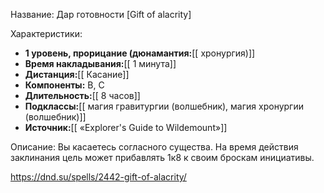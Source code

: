 Название: Дар готовности \[Gift of alacrity] 

Характеристики:
- **1 уровень, прорицание (дюнамантия:**[[ хронургия)]]
- **Время накладывания:**[[ 1 минута]]
- **Дистанция:**[[ Касание]]
- **Компоненты:** В, С
- **Длительность:**[[ 8 часов]]
- **Подклассы:**[[ магия гравитургии (волшебник), магия хронургии (волшебник)]]
- **Источник:**[[ «Explorer's Guide to Wildemount»]]

Описание:
Вы касаетесь согласного существа. На время действия заклинания цель может прибавлять 1к8 к своим броскам инициативы.

https://dnd.su/spells/2442-gift-of-alacrity/